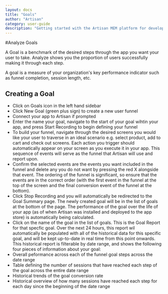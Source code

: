 ```yaml
---
layout: docs
title: "Goals"
author: "Artisan"
category: user-guide
description: "Getting started with the Artisan MEM platform for developers."
---
```

#Analyze Goals

A Goal is a benchmark of the desired steps through the app you want your user to take. Analyze shows you the proportion of users successfully making it through each step.  

A goal is a measure of your organization's key performance indicator such as funnel completion, session length, etc.

## Creating a Goal

* Click on Goals icon in the left hand sidebar
* Click New Goal (green plus sign) to create a new user funnel
* Connect your app to Artisan if prompted
* Enter the name your goal, navigate to the start of your goal wihtin your app, and press Start Recording to begin defining your funnel
* To build your funnel, navigate through the desired screens you would like your user to traverse in an ideal scenario e.g. select product, add to cart and check out screens.  Each action you trigger should automatically appear on your screen as you execute it in your app.  This sequence of events will serve as the funnel that Artisan will use and report upon.
* Confirm the selected events are the events you want included in the funnel and delete any you do not want by pressing the red X alongside that event.  The ordering of the funnel is significant, so ensure that the events are in the correct order (with the first event in the funnel at the top of the screen and the final conversion event of the funnel at the bottom).
* Click Stop Recording and you will automatically be redirected to the Goal Summary page.  The newly created goal will be in the list of goals at the bottom of the page.  The performance of the goal over the life of your app (as of when Artisan was installed and deployed to the app store) is automatically being calculated.
* Click on the name of the goal in the list of goals.  This is the Goal Report for that specfic goal.  Over the next 24 hours, this report wil automatically be populated with all of the historical data for this specific goal, and will be kept up-to-date in real time from this point onwards.  This historical report is filterable by date range, and shows the following four pieces of information about your goal:
* Overall peformance across each of the funnel goal steps across the date range
* Table defining the number of sessions that have reached each step of the goal across the entire date range
* Historical trends of the goal conversion rate
* Historical overview of how many sessions have reached each step for each day since the beginning of the date range